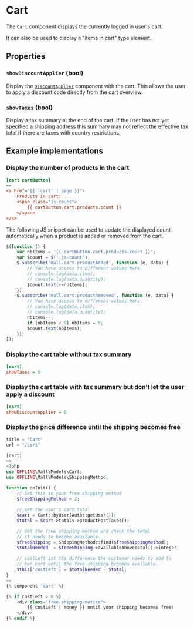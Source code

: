 # Cart

The `Cart` component displays the currently logged in user's cart.

It can also be used to display a "items in cart" type element.

## Properties

### `showDiscountApplier` (bool)

Display the [`DiscountApplier`](./discount-applier.md) component with the cart. This allows the user to apply a 
discount code directly from the cart overview.


### `showTaxes` (bool)

Display a tax summary at the end of the cart. If the user has not yet specified a shipping address this summary may 
not reflect the effective tax total if there are taxes with country restrictions.


## Example implementations

### Display the number of products in the cart

```ini
[cart cartButton]
==
<a href="{{ 'cart' | page }}">
    Products in cart:
    <span class="js-count">
        {{ cartButton.cart.products.count }}
    </span>
</a>
```

The following JS snippet can be used to update the displayed count
automatically when a product is added or removed from the cart.

```js
$(function () {
    var nbItems = '{{ cartButton.cart.products.count }}';
    var $count = $('.js-count');
    $.subscribe('mall.cart.productAdded', function (e, data) {
        // You have access to different values here.
        // console.log(data.item);
        // console.log(data.quantity);
        $count.text(++nbItems);
    });
    $.subscribe('mall.cart.productRemoved', function (e, data) {
        // You have access to different values here.
        // console.log(data.item);
        // console.log(data.quantity);
        nbItems--;
        if (nbItems < 0) nbItems = 0;
        $count.text(nbItems);
    });
});
```

### Display the cart table without tax summary

```ini
[cart]
showTaxes = 0
```

### Display the cart table with tax summary but don't let the user apply a discount 

```ini
[cart]
showDiscountApplier = 0
```

### Display the price difference until the shipping becomes free

```php
title = "Cart"
url = "/cart"

[cart]
==
<?php
use OFFLINE\Mall\Models\Cart;
use OFFLINE\Mall\Models\ShippingMethod;

function onInit() {
    // Set this to your free shipping method
    $freeShippingMethod = 2;
    
    // Get the user's cart total
    $cart = Cart::byUser(Auth::getUser());
    $total = $cart->totals->productPostTaxes();

    // Get the free shipping method and check the total
    // it needs to become available.
    $freeShipping = ShippingMethod::find($freeShippingMethod);
    $totalNeeded  = $freeShipping->availableAboveTotal()->integer;
    
    // costLeft ist the difference the customer needs to add to
    // her cart until the free shipping becomes available.
    $this['costLeft'] = $totalNeeded - $total;
}
==
{% component 'cart' %}

{% if costLeft > 0 %}
    <div class="free-shipping-notice">
        {{ costLeft | money }} until your shipping becomes free!
    </div>
{% endif %}
```